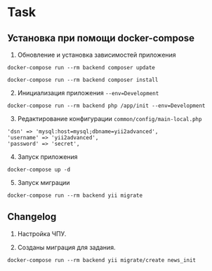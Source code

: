 # Task

## Установка при помощи docker-compose

1. Обновление и установка зависимостей приложения

```
docker-compose run --rm backend composer update
```

```
docker-compose run --rm backend composer install
```

2. Инициализация приложения `--env=Development`

```
docker-compose run --rm backend php /app/init --env=Development
```

3. Редактирование конфигурации `common/config/main-local.php`

```
'dsn' => 'mysql:host=mysql;dbname=yii2advanced',
'username' => 'yii2advanced',
'password' => 'secret',
```

4. Запуск приложения

```
docker-compose up -d
```

5. Запуск миграции

```
docker-compose run --rm backend yii migrate
```

## Changelog

1. Настройка ЧПУ.

2. Созданы миграция для задания.

```
docker-compose run --rm backend yii migrate/create news_init
```
